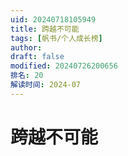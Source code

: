 ```yaml
---
uid: 20240718105949
title: 跨越不可能
tags: [帆书/个人成长榜]
author: 
draft: false
modified: 20240726200656
排名: 20
解读时间: 2024-07
---
```


# 跨越不可能